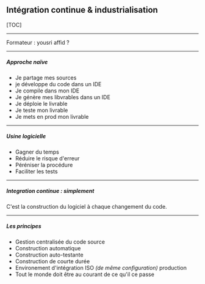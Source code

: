 ## Intégration continue & industrialisation 

[TOC]

------

Formateur : yousri affid ?

------

##### Approche naïve

- Je partage mes sources
- je développe du code dans un IDE
- Je compile dans mon IDE
- Je génère mes libvrables dans un IDE
- Je déploie le livrable
- Je teste mon livrable
- Je mets en prod mon livrable

------

##### Usine logicielle

- Gagner du temps
- Réduire le risque d'erreur
- Péréniser la procédure
- Faciliter les tests

------

##### Integration continue : simplement

C'est la construction du logiciel à chaque changement du code.

------

##### Les principes

- Gestion centralisée du code source
- Construction automatique
- Construction auto-testante
- Construction de courte durée
- Environement d'intégration ISO *(de même configuration)* production 
- Tout le monde doit être au courant de ce qu'il ce passe

